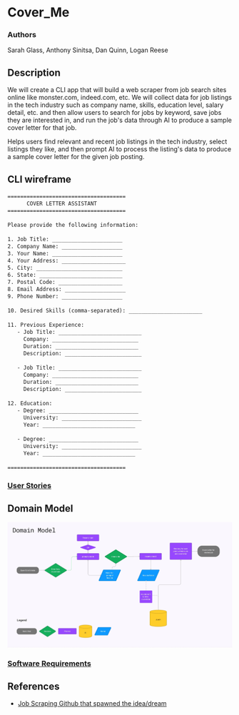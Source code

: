 # Cover_Me
### Authors
Sarah Glass, Anthony Sinitsa, Dan Quinn, Logan Reese

## Description

We will create a CLI app that will build a web scraper from job search sites online like monster.com, indeed.com, etc. We will collect data for job listings in the tech industry such as company name, skills, education level, salary detail, etc. and then allow users to search for jobs by keyword, save jobs they are interested in, and run the job's data through AI to produce a sample cover letter for that job.

Helps users find relevant and recent job listings in the tech industry, select listings they like, and then prompt AI to process the listing's data to produce a sample cover letter for the given job posting.

## CLI wireframe
```
=====================================
      COVER LETTER ASSISTANT
=====================================

Please provide the following information:

1. Job Title: ______________________
2. Company Name: ___________________
3. Your Name: ______________________
4. Your Address: ____________________
5. City: ___________________________
6. State: __________________________
7. Postal Code: ____________________
8. Email Address: ___________________
9. Phone Number: ___________________

10. Desired Skills (comma-separated): _______________________

11. Previous Experience: 
   - Job Title: __________________________
     Company: ___________________________
     Duration: __________________________
     Description: ________________________

   - Job Title: __________________________
     Company: ___________________________
     Duration: __________________________
     Description: ________________________

12. Education: 
   - Degree: ____________________________
     University: _________________________
     Year: _____________________________

   - Degree: ____________________________
     University: _________________________
     Year: _____________________________

=====================================
```

### [User Stories](https://github.com/orgs/Cover-Me401/projects/1)

## Domain Model

![Domain Model](domainModelMidterm.jpg)

### [Software Requirements](https://github.com/Cover-Me401/Team-Agreement/blob/main/requirements.md)

## References

- [Job Scraping Github that spawned the idea/dream](https://github.com/Ashishkapil/Web-scraping-job-portal-sites)